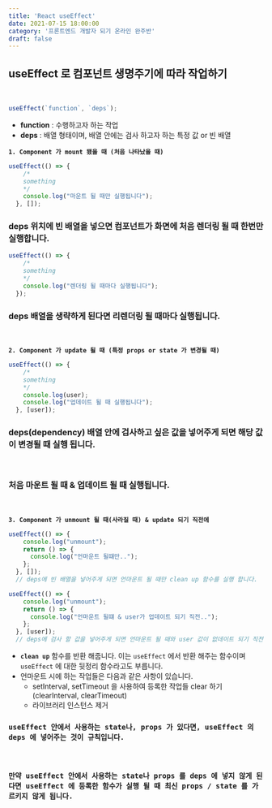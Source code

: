 ```yaml
---
title: 'React useEffect'
date: 2021-07-15 18:00:00
category: '프론트엔드 개발자 되기 온라인 완주반'
draft: false
---
```


## **useEffect 로 컴포넌트 생명주기에 따라 작업하기**
<br/>

```jsx
useEffect(`function`, `deps`);
```
- **function** : 수행하고자 하는 작업
- **deps** : 배열 형태이며, 배열 안에는 검사 하고자 하는 특정 값 or 빈 배열

**`1. Component 가 mount 됐을 때 (처음 나타났을 때)`** 

```javascript
useEffect(() => {
    /*
    something
    */
    console.log("마운트 될 때만 실행됩니다");
  }, []);
```

### **deps 위치에 빈 배열을 넣으면 컴포넌트가 화면에 처음 렌더링 될 때 한번만 실행합니다.**

```javascript
useEffect(() => {
    /*
    something
    */
    console.log("렌더링 될 때마다 실행됩니다");
  });
```

### **deps 배열을 생략하게 된다면 리렌더링 될 때마다 실행됩니다.**
<br/>

**`2. Component 가 update 될 때 (특정 props or state 가 변경될 때)`** 

```javascript
useEffect(() => {
    /*
    something
    */
    console.log(user);
    console.log("업데이트 될 때 실행됩니다");
  }, [user]);
```

### **deps(dependency) 배열 안에 검사하고 싶은 값을 넣어주게 되면 해당 값이 변경될 때 실행 됩니다.**
<br/>

### **처음 마운트 될 때 & 업데이트 될 때 실행됩니다.**

<br/>

**`3. Component 가 unmount 될 때(사라질 때) & update 되기 직전에`** 

```javascript
useEffect(() => {
    console.log("unmount");
    return () => {
      console.log("언마운트 될떄만..");
    };
  }, []);
  // deps에 빈 배열을 넣어주게 되면 언마운트 될 때만 clean up 함수를 실행 합니다.
```

```javascript
useEffect(() => {
    console.log("unmount");
    return () => {
      console.log("언마운트 될떄 & user가 업데이트 되기 직전..");
    };
  }, [user]);
  // deps에 검사 할 값을 넣어주게 되면 언마운트 될 때와 user 값이 없데이트 되기 직전에 clean up 함수를 실행 합니다.
```

- **`clean up`** 함수를 반환 해줍니다. 이는 `useEffect` 에서 반환 해주는 함수이며 `useEffect` 에 대한 뒷정리 함수라고도 부릅니다.
- 언마운트 시에 하는 작업들은 다음과 같은 사항이 있습니다.
  - setInterval, setTimeout 을 사용하여 등록한 작업들 clear 하기 (clearInterval, clearTimeout)
  - 라이브러리 인스턴스 제거



### **`useEffect 안에서 사용하는 state나, props 가 있다면, useEffect 의 deps 에 넣어주는 것이 규칙입니다.`** 
<br/>

### **`만약 useEffect 안에서 사용하는 state나 props 를 deps 에 넣지 않게 된다면 useEffect 에 등록한 함수가 실행 될 때 최신 props / state 를 가르키지 않게 됩니다.`**